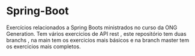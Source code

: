 # Spring-Boot
Exercícios relacionados a Spring Boots ministrados no curso da ONG Generation. 
Tem vários exercicios de API rest , este repositório tem duas branchs , na main
tem os exercicios mais básicos e na branch master tem os exercicios mais completos.
